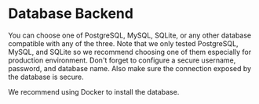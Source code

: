 # Database Backend

You can choose one of PostgreSQL, MySQL, SQLite, or any other database compatible with any of the three. Note that we only tested PostgreSQL, MySQL, and SQLite so we recommend choosing one of them especially for production environment. Don't forget to configure a secure username, password, and database name. Also make sure the connection exposed by the database is secure.

We recommend using Docker to install the database.
